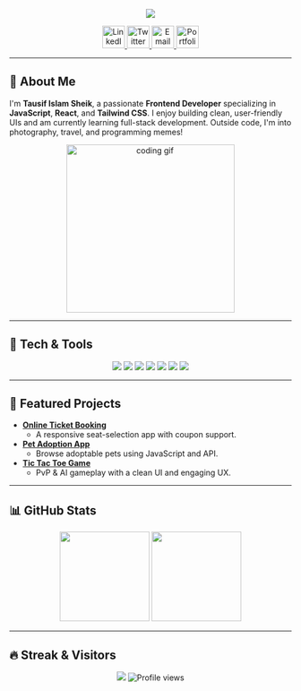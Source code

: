 <!-- Animated Header -->
<p align="center">
  <img src="https://capsule-render.vercel.app/api?text=Hey+There!+🎮&animation=fadeIn&type=waving&color=gradient&height=120" />
</p>

<!-- Icon Links -->
<p align="center">
  <a href="https://linkedin.com/in/tausifislamsheik">
    <img src="https://simpleicons.org/icons/linkedin.svg" width="40" alt="LinkedIn"/>
  </a>
  <a href="https://twitter.com/yourhandle">
    <img src="https://simpleicons.org/icons/twitter.svg" width="40" alt="Twitter"/>
  </a>
  <a href="mailto:tausif.dev@gmail.com">
    <img src="https://simpleicons.org/icons/gmail.svg" width="40" alt="Email"/>
  </a>
  <a href="https://tausif.dev">
    <img src="https://simpleicons.org/icons/googlechrome.svg" width="40" alt="Portfolio"/>
  </a>
</p>

---

## 👋 About Me
I'm **Tausif Islam Sheik**, a passionate **Frontend Developer** specializing in **JavaScript**, **React**, and **Tailwind CSS**. I enjoy building clean, user-friendly UIs and am currently learning full-stack development. Outside code, I'm into photography, travel, and programming memes!

<!-- Fun GIF -->
<p align="center">
  <img src="https://media.giphy.com/media/3oEjI6SIIHBdRxXI40/giphy.gif" alt="coding gif" width="300"/>
</p>

---

## 🧰 Tech & Tools

<p align="center">
  <img src="https://img.shields.io/badge/JavaScript-F7DF1E?style=flat&logo=javascript&logoColor=black" />
  <img src="https://img.shields.io/badge/React-61DAFB?style=flat&logo=react&logoColor=black" />
  <img src="https://img.shields.io/badge/Tailwind_CSS-38B2AC?style=flat&logo=tailwind-css&logoColor=white" />
  <img src="https://img.shields.io/badge/HTML5-E34F26?style=flat&logo=html5&logoColor=white" />
  <img src="https://img.shields.io/badge/CSS3-1572B6?style=flat&logo=css3&logoColor=white" />
  <img src="https://img.shields.io/badge/Git-F05032?style=flat&logo=git&logoColor=white" />
  <img src="https://img.shields.io/badge/VSCodium-007ACC?style=flat&logo=visual-studio-code&logoColor=white" />
</p>

---

## 🚀 Featured Projects

- **[Online Ticket Booking](https://tausifislamsheik.github.io/Online-Tickets/)**
  - A responsive seat-selection app with coupon support.
- **[Pet Adoption App](https://your-live-link.com)**
  - Browse adoptable pets using JavaScript and API.
- **[Tic Tac Toe Game](https://your-live-link.com)**
  - PvP & AI gameplay with a clean UI and engaging UX.

---

## 📊 GitHub Stats

<p align="center">
  <img src="https://github-readme-stats.vercel.app/api?username=tausifislamsheik&show_icons=true&theme=radical&hide_border=true" height="160"/>
  <img src="https://github-readme-stats.vercel.app/api/top-langs/?username=tausifislamsheik&layout=compact&theme=radical&hide_border=true" height="160"/>
</p>

---

## 🔥 Streak & Visitors

<p align="center">
  <img src="https://github-readme-streak-stats.herokuapp.com/?user=tausifislamsheik&theme=radical&hide_border=true" />
  <img src="https://komarev.com/ghpvc/?username=tausifislamsheik&color=0e75b6&style=flat" alt="Profile views"/>
</p>
